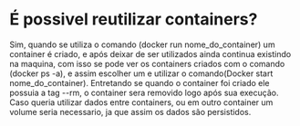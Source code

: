 # É possivel reutilizar containers?

Sim, quando se utiliza o comando (docker run nome_do_container) um container é criado, e após deixar de ser utilizados ainda continua existindo na maquina, com isso se pode ver os containers criados com o comando (docker ps -a), e assim escolher um e utilizar o comando(Docker start nome_do_container). Entretando se quando o container foi criado ele possuia a tag --rm, o container sera removido logo após sua execução.
Caso queria utilizar dados entre containers, ou em outro container um volume seria necessario, ja que assim os dados são persistidos.
